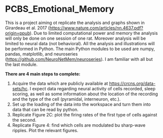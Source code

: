 # PCBS_Emotional_Memory

This is a project aiming ot replicate the analysis and graphs shown in Girardeau et al. 2017 (https://www.nature.com/articles/nn.4637.pdf?origin=ppub). Due to limited computational power and memory the analysis will only be done on one session of one rat. Moreover analysis will be limited to neural data (not behavioral).  All the analysis and illustrations will be performed in Python. The main Python modules to be used are numpy, pandas, matplotlib, and neuroseries (https://github.com/NeuroNetMem/neuroseries). I am familiar with all but the last module.  

**There are 4 main steps to complete:**
1. Acquire the data which are publicly available at https://crcns.org/data-sets/hc. I expect data regarding neural activity of cells recorded, sleep scoring, as well as some information about the location of the recording and the type of the cell (pyramidal, interneuron, etc.). 
2. Set up the loading of the data into the workspace and turn them into data that can be read by python. 
3. Replicate Figure 2C: plot the firing rates of the first type of cells against the second. 
4. Replicate Figure 4: find which cells are modulated bu sharp-wave ripples. Plot the relevant figures. 
